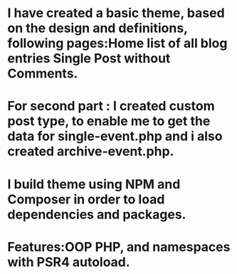 # I  have created a basic theme, based on the design and definitions, following pages:Home list of all blog entries Single Post without Comments.


# For second part : I  created custom post type, to enable me to  get the data for  single-event.php and i also created archive-event.php.

 # I build  theme using NPM and Composer in order to load dependencies and packages. 
 
 # Features:OOP PHP, and namespaces with PSR4 autoload.

